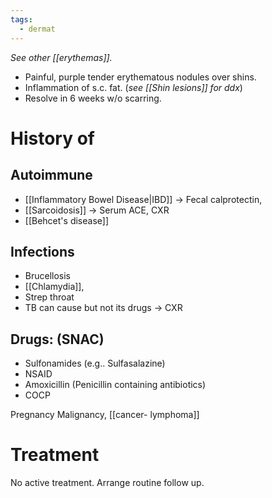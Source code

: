```yaml
---
tags:
  - dermat
---
```

*See other [[erythemas]].* 

- Painful, purple tender erythematous nodules over shins.
- Inflammation of s.c. fat. (*see [[Shin lesions]] for ddx*)
- Resolve in 6 weeks w/o scarring.  
# History of 
## Autoimmune
- [[Inflammatory Bowel Disease|IBD]] -> Fecal calprotectin,
- [[Sarcoidosis]] -> Serum ACE, CXR
- [[Behcet's disease]]

## Infections
- Brucellosis
- [[Chlamydia]],
- Strep throat
- TB can cause but not its drugs -> CXR

## Drugs: (SNAC)
- Sulfonamides (e.g.. Sulfasalazine)
- NSAID
- Amoxicillin (Penicillin containing antibiotics)
- COCP

Pregnancy
Malignancy, [[cancer- lymphoma]]

# Treatment
No active treatment. 
Arrange routine follow up.